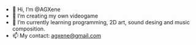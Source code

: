 - 👋 Hi, I’m @AGXene
- 👀 I’m creating my own videogame
- 🌱 I’m currently learning programming, 2D art, sound desing and music composition.
- 📫 My contact: agxene@gmail.com

<!---
AGXene/AGXene is a ✨ special ✨ repository because its `README.md` (this file) appears on your GitHub profile.
You can click the Preview link to take a look at your changes.
--->
